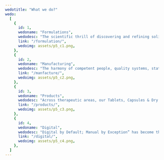 ```yaml
---
wedotitle: "What we do?"
wedo:
  [
    {
      id: 1,
      wedoname: "Formulations",
      wedodesc: "The scientific thrill of discovering and refining solid oral formulations is so intense. This requires interaction of the various departments such as formulation development, analytical method development, analytical method validation and so on. In the process, collision of formulation scientists, analytical chemists and regulatory professionals is natural. But it is a constructive collision; something that results in a beautiful creation. Remember the Big Bang that made life possible on planet earth?",
      link: "/formulation/",
      wedoimg: assets/p5_c1.png,
    },
    {
      id: 2,
      wedoname: "Manufacturing",
      wedodesc: "The harmony of competent people, quality systems, state-of-the-art facilities, cutting-edge machines, and clean environment can produce magic, consistently. It is what makes us a deft manufacturer of tablets, capsules, dry syrup, hand sanitizers and many more. Be it the complex “double coated bi-layer tablets” or the simple “fill & seal” sachets, Good Manufacturing Practices (GMP) never ceases to amaze us. Machines can behave in so many different ways just by tweaking a few process parameters.",
      link: "/manfacture/",
      wedoimg: assets/p5_c2.png,
    },
    {
      id: 3,
      wedoname: "Products",
      wedodesc: "Across therapeutic areas, our Tablets, Capsules & Dry Syrup products are packed in HDPE Bottles, Alu-Alu, Blister, Sachet and Strip formats. We specialize in non-beta lactam based solid oral products with years of experience in making prescription drugs and food supplements. Additionally, our online store has other OTC & Rx products sourced from curated GMP partners.",
      link: "/products/",
      wedoimg: assets/p5_c3.png,
    },
    {
      id: 4,
      wedoname: "Digital",
      wedodesc: "Digital by Default; Manual by Exception” has become the norm in the Life Sciences industry. From DevOps to Industry 4.0, our digital business unit offers digital product development, product support, ERP solutions, smart dispensing, environmental monitoring and custom implementation services. We also specialize as a pharmaceutical digital solutions provider in IT Quality & Compliance, including but not limited to GxP compliant SDLC design, Computerized System Validation (CSV), Software Quality Assurance (SQA), Software Test Automation, and Part 11 / Annex 11 Controls.",
      link: "/digital/",
      wedoimg: assets/p5_c4.png,
    },
  ]
---
```

